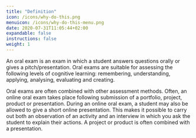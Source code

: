 ```yaml
---
title: "Definition"
icon: /icons/why-do-this.png
menuicon: /icons/why-do-this-menu.png
date: 2020-07-31T11:05:44+02:00
expandable: false
instructions: false
weight: 1
---
```


An oral exam is an exam in which a student answers questions orally or gives a pitch/presentation. Oral exams are suitable for assessing the following levels of cognitive learning: remembering, understanding, applying, analysing, evaluating and creating. 
 
Oral exams are often combined with other assessment methods. Often, an online oral exam takes place following submission of a portfolio, project, product or presentation. During an online oral exam, a student may also be allowed to give a short online presentation. This makes it possible to carry out both an observation of an activity and an interview in which you ask the student to explain their actions. A project or product is often combined with a presentation. 
